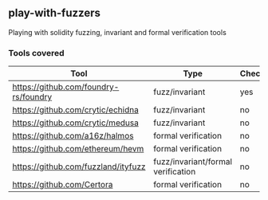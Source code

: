 ## play-with-fuzzers

Playing with solidity fuzzing, invariant and formal verification tools

### Tools covered

| Tool  | Type | Checked |
| ------------- | ------------- | ------------------------------ |
| https://github.com/foundry-rs/foundry  | fuzz/invariant  | yes |
| https://github.com/crytic/echidna  | fuzz/invariant      | no  |
| https://github.com/crytic/medusa  | fuzz/invariant       | no  |
| https://github.com/a16z/halmos  | formal verification    | no  |
| https://github.com/ethereum/hevm  | formal verification  | no  |
| https://github.com/fuzzland/ityfuzz  | fuzz/invariant/formal verification  | no  |
| https://github.com/Certora | formal verification        | no |
